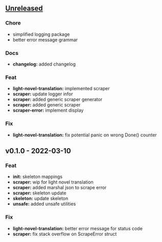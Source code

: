<a name="unreleased"></a>
## [Unreleased]

### Chore
- simplified logging package
- better error message grammar

### Docs
- **changelog:** added changelog

### Feat
- **light-novel-translation:** implemented scraper
- **scraper:** update logger infor
- **scraper:** added generic scraper generator
- **scraper:** added generic scraper
- **scraper-error:** implement display

### Fix
- **light-novel-translation:** fix potential panic on wrong Done() counter


<a name="v0.1.0"></a>
## v0.1.0 - 2022-03-10
### Feat
- **init:** skeleton mappings
- **scraper:** wip for light novel translation
- **scraper:** added marshal json to scrape error
- **scraper:** skeleton update
- **skeleton:** update skeleton
- **unsafe:** added unsafe utilities

### Fix
- **light-novel-translation:** better error message for status code
- **scraper:** fix stack overflow on ScrapeError struct


[Unreleased]: https://github.com/tigorlazuardi/epub-scraper/compare/v0.1.0...HEAD
